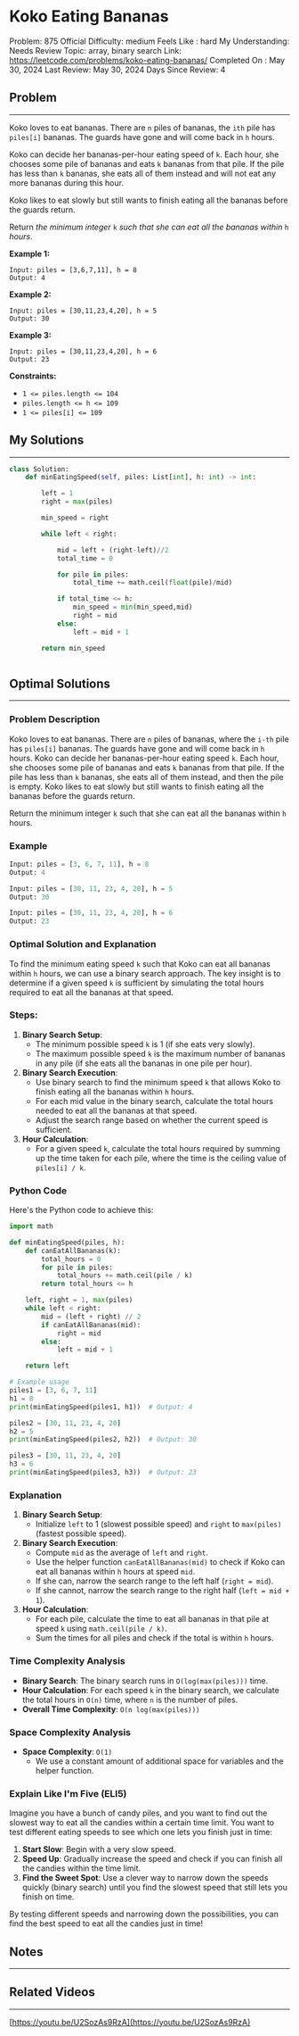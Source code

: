 # Koko Eating Bananas

Problem: 875
Official Difficulty: medium
Feels Like : hard
My Understanding: Needs Review
Topic: array, binary search
Link: https://leetcode.com/problems/koko-eating-bananas/
Completed On : May 30, 2024
Last Review: May 30, 2024
Days Since Review: 4

## Problem

---

Koko loves to eat bananas. There are `n` piles of bananas, the `ith` pile has `piles[i]` bananas. The guards have gone and will come back in `h` hours.

Koko can decide her bananas-per-hour eating speed of `k`. Each hour, she chooses some pile of bananas and eats `k` bananas from that pile. If the pile has less than `k` bananas, she eats all of them instead and will not eat any more bananas during this hour.

Koko likes to eat slowly but still wants to finish eating all the bananas before the guards return.

Return *the minimum integer* `k` *such that she can eat all the bananas within* `h` *hours*.

**Example 1:**

```
Input: piles = [3,6,7,11], h = 8
Output: 4
```

**Example 2:**

```
Input: piles = [30,11,23,4,20], h = 5
Output: 30
```

**Example 3:**

```
Input: piles = [30,11,23,4,20], h = 6
Output: 23
```

**Constraints:**

- `1 <= piles.length <= 104`
- `piles.length <= h <= 109`
- `1 <= piles[i] <= 109`

## My Solutions

---

```python
class Solution:
    def minEatingSpeed(self, piles: List[int], h: int) -> int:

        left = 1
        right = max(piles)

        min_speed = right

        while left < right:

            mid = left + (right-left)//2
            total_time = 0

            for pile in piles:
                total_time += math.ceil(float(pile)/mid)

            if total_time <= h:
                min_speed = min(min_speed,mid)
                right = mid
            else:
                left = mid + 1

        return min_speed
```

```python

```

## Optimal Solutions

---

### Problem Description

Koko loves to eat bananas. There are `n` piles of bananas, where the `i-th` pile has `piles[i]` bananas. The guards have gone and will come back in `h` hours. Koko can decide her bananas-per-hour eating speed `k`. Each hour, she chooses some pile of bananas and eats `k` bananas from that pile. If the pile has less than `k` bananas, she eats all of them instead, and then the pile is empty. Koko likes to eat slowly but still wants to finish eating all the bananas before the guards return.

Return the minimum integer `k` such that she can eat all the bananas within `h` hours.

### Example

```python
Input: piles = [3, 6, 7, 11], h = 8
Output: 4

Input: piles = [30, 11, 23, 4, 20], h = 5
Output: 30

Input: piles = [30, 11, 23, 4, 20], h = 6
Output: 23
```

### Optimal Solution and Explanation

To find the minimum eating speed `k` such that Koko can eat all bananas within `h` hours, we can use a binary search approach. The key insight is to determine if a given speed `k` is sufficient by simulating the total hours required to eat all the bananas at that speed.

### Steps:

1. **Binary Search Setup**:
    - The minimum possible speed `k` is 1 (if she eats very slowly).
    - The maximum possible speed `k` is the maximum number of bananas in any pile (if she eats all the bananas in one pile per hour).
2. **Binary Search Execution**:
    - Use binary search to find the minimum speed `k` that allows Koko to finish eating all the bananas within `h` hours.
    - For each mid value in the binary search, calculate the total hours needed to eat all the bananas at that speed.
    - Adjust the search range based on whether the current speed is sufficient.
3. **Hour Calculation**:
    - For a given speed `k`, calculate the total hours required by summing up the time taken for each pile, where the time is the ceiling value of `piles[i] / k`.

### Python Code

Here's the Python code to achieve this:

```python
import math

def minEatingSpeed(piles, h):
    def canEatAllBananas(k):
        total_hours = 0
        for pile in piles:
            total_hours += math.ceil(pile / k)
        return total_hours <= h

    left, right = 1, max(piles)
    while left < right:
        mid = (left + right) // 2
        if canEatAllBananas(mid):
            right = mid
        else:
            left = mid + 1

    return left

# Example usage
piles1 = [3, 6, 7, 11]
h1 = 8
print(minEatingSpeed(piles1, h1))  # Output: 4

piles2 = [30, 11, 23, 4, 20]
h2 = 5
print(minEatingSpeed(piles2, h2))  # Output: 30

piles3 = [30, 11, 23, 4, 20]
h3 = 6
print(minEatingSpeed(piles3, h3))  # Output: 23

```

### Explanation

1. **Binary Search Setup**:
    - Initialize `left` to 1 (slowest possible speed) and `right` to `max(piles)` (fastest possible speed).
2. **Binary Search Execution**:
    - Compute `mid` as the average of `left` and `right`.
    - Use the helper function `canEatAllBananas(mid)` to check if Koko can eat all bananas within `h` hours at speed `mid`.
    - If she can, narrow the search range to the left half (`right = mid`).
    - If she cannot, narrow the search range to the right half (`left = mid + 1`).
3. **Hour Calculation**:
    - For each pile, calculate the time to eat all bananas in that pile at speed `k` using `math.ceil(pile / k)`.
    - Sum the times for all piles and check if the total is within `h` hours.

### Time Complexity Analysis

- **Binary Search**: The binary search runs in `O(log(max(piles)))` time.
- **Hour Calculation**: For each speed `k` in the binary search, we calculate the total hours in `O(n)` time, where `n` is the number of piles.
- **Overall Time Complexity**: `O(n log(max(piles)))`

### Space Complexity Analysis

- **Space Complexity**: `O(1)`
    - We use a constant amount of additional space for variables and the helper function.

### Explain Like I'm Five (ELI5)

Imagine you have a bunch of candy piles, and you want to find out the slowest way to eat all the candies within a certain time limit. You want to test different eating speeds to see which one lets you finish just in time:

1. **Start Slow**: Begin with a very slow speed.
2. **Speed Up**: Gradually increase the speed and check if you can finish all the candies within the time limit.
3. **Find the Sweet Spot**: Use a clever way to narrow down the speeds quickly (binary search) until you find the slowest speed that still lets you finish on time.

By testing different speeds and narrowing down the possibilities, you can find the best speed to eat all the candies just in time!

## Notes

---

 

## Related Videos

---

[https://youtu.be/U2SozAs9RzA](https://youtu.be/U2SozAs9RzA)